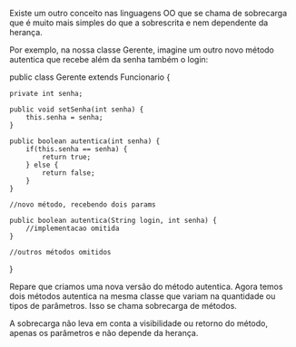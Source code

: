 Existe um outro conceito nas linguagens OO que se chama de sobrecarga que é muito mais simples do que a sobrescrita e nem dependente da herança.

Por exemplo, na nossa classe Gerente, imagine um outro novo método autentica que recebe além da senha também o login:

public class Gerente extends Funcionario {

    private int senha;

    public void setSenha(int senha) {
        this.senha = senha;
    }

    public boolean autentica(int senha) {
        if(this.senha == senha) {
            return true;
        } else {
            return false;
        }
    }

    //novo método, recebendo dois params

    public boolean autentica(String login, int senha) {
        //implementacao omitida
    }

    //outros métodos omitidos

}


Repare que criamos uma nova versão do método autentica. Agora temos dois métodos autentica na mesma classe que variam na quantidade ou tipos de parâmetros. Isso se chama sobrecarga de métodos.

A sobrecarga não leva em conta a visibilidade ou retorno do método, apenas os parâmetros e não depende da herança.